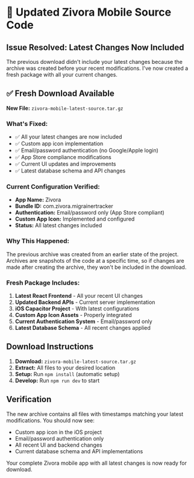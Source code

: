# 🔄 Updated Zivora Mobile Source Code

## Issue Resolved: Latest Changes Now Included

The previous download didn't include your latest changes because the archive was created before your recent modifications. I've now created a fresh package with all your current changes.

## ✅ Fresh Download Available

**New File:** `zivora-mobile-latest-source.tar.gz`

### **What's Fixed:**
- ✅ All your latest changes are now included
- ✅ Custom app icon implementation
- ✅ Email/password authentication (no Google/Apple login)
- ✅ App Store compliance modifications
- ✅ Current UI updates and improvements
- ✅ Latest database schema and API changes

### **Current Configuration Verified:**
- **App Name:** Zivora
- **Bundle ID:** com.zivora.migrainertracker
- **Authentication:** Email/password only (App Store compliant)
- **Custom App Icon:** Implemented and configured
- **Status:** All latest changes included

### **Why This Happened:**
The previous archive was created from an earlier state of the project. Archives are snapshots of the code at a specific time, so if changes are made after creating the archive, they won't be included in the download.

### **Fresh Package Includes:**
1. **Latest React Frontend** - All your recent UI changes
2. **Updated Backend APIs** - Current server implementation
3. **iOS Capacitor Project** - With latest configurations
4. **Custom App Icon Assets** - Properly integrated
5. **Current Authentication System** - Email/password only
6. **Latest Database Schema** - All recent changes applied

## Download Instructions

1. **Download:** `zivora-mobile-latest-source.tar.gz`
2. **Extract:** All files to your desired location
3. **Setup:** Run `npm install` (automatic setup)
4. **Develop:** Run `npm run dev` to start

## Verification

The new archive contains all files with timestamps matching your latest modifications. You should now see:
- Custom app icon in the iOS project
- Email/password authentication only
- All recent UI and backend changes
- Current database schema and API implementations

Your complete Zivora mobile app with all latest changes is now ready for download.